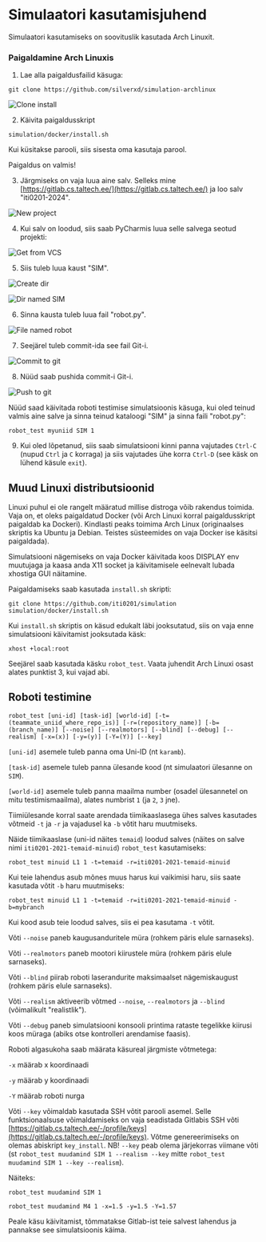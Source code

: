 # Simulaatori kasutamisjuhend

Simulaatori kasutamiseks on soovituslik kasutada Arch Linuxit.

### Paigaldamine Arch Linuxis

1. Lae alla paigaldusfailid käsuga:

```
git clone https://github.com/silverxd/simulation-archlinux
```

![Clone install](https://raw.githubusercontent.com/iti0201/simulation/master/img/clone_install.png)

2. Käivita paigaldusskript

```
simulation/docker/install.sh
```

Kui küsitakse parooli, siis sisesta oma kasutaja parool.

Paigaldus on valmis! 

3. Järgmiseks on vaja luua aine salv. Selleks mine [https://gitlab.cs.taltech.ee/](https://gitlab.cs.taltech.ee/) ja loo salv "iti0201-2024".

![New project](https://raw.githubusercontent.com/iti0201/simulation/master/img/newproject.png)

4. Kui salv on loodud, siis saab PyCharmis luua selle salvega seotud projekti:

![Get from VCS](https://raw.githubusercontent.com/iti0201/simulation/master/img/get_from_vcs.png)

5. Siis tuleb luua kaust "SIM".

![Create dir](https://raw.githubusercontent.com/iti0201/simulation/master/img/create_dir.png)

![Dir named SIM](https://raw.githubusercontent.com/iti0201/simulation/master/img/dir_named_SIM.png)

6. Sinna kausta tuleb luua fail "robot.py".

![File named robot](https://raw.githubusercontent.com/iti0201/simulation/master/img/file_named_robot.png)

7. Seejärel tuleb commit-ida see fail Git-i.

![Commit to git](https://raw.githubusercontent.com/iti0201/simulation/master/img/commit_to_git.png)

8. Nüüd saab pushida commit-i Git-i.

![Push to git](https://raw.githubusercontent.com/iti0201/simulation/master/img/push_to_git.png)



Nüüd saad käivitada roboti testimise simulatsioonis käsuga, kui oled teinud valmis aine salve ja sinna teinud kataloogi "SIM" ja sinna faili "robot.py":

```
robot_test myuniid SIM 1
```

9. Kui oled lõpetanud, siis saab simulatsiooni kinni panna vajutades `Ctrl-C` (nupud `Ctrl` ja `C` korraga) ja siis vajutades ühe korra `Ctrl-D` (see käsk on lühend käsule `exit`).


## Muud Linuxi distributsioonid

Linuxi puhul ei ole rangelt määratud millise distroga võib rakendus toimida. Vaja on, et oleks paigaldatud Docker (või Arch Linuxi korral paigaldusskript paigaldab ka Dockeri). Kindlasti peaks toimima Arch Linux (originaalses skriptis ka Ubuntu ja Debian. Teistes süsteemides on vaja Docker ise käsitsi paigaldada).

Simulatsiooni nägemiseks on vaja Docker käivitada koos DISPLAY env muutujaga ja kaasa anda X11 socket ja käivitamisele eelnevalt lubada xhostiga GUI näitamine.

Paigaldamiseks saab kasutada `install.sh` skripti:

```
git clone https://github.com/iti0201/simulation
simulation/docker/install.sh
```

Kui `install.sh` skriptis on käsud edukalt läbi jooksutatud, siis on vaja enne simulatsiooni käivitamist jooksutada käsk:

```
xhost +local:root
```

Seejärel saab kasutada käsku `robot_test`. Vaata juhendit Arch Linuxi osast alates punktist 3, kui vajad abi.


## Roboti testimine

```
robot_test [uni-id] [task-id] [world-id] [-t=(teammate_uniid_where_repo_is)] [-r=(repository_name)] [-b=(branch_name)] [--noise] [--realmotors] [--blind] [--debug] [--realism] [-x=(x)] [-y=(y)] [-Y=(Y)] [--key]
```

`[uni-id]` asemele tuleb panna oma Uni-ID (nt `karamb`).

`[task-id]` asemele tuleb panna ülesande kood (nt simulaatori ülesanne on `SIM`).

`[world-id]` asemele tuleb panna maailma number (osadel ülesannetel on mitu testimismaailma), alates numbrist `1` (ja `2`, `3` jne).

Tiimiülesande korral saate arendada tiimikaaslasega ühes salves kasutades võtmeid `-t` ja `-r` ja vajadusel ka `-b` võtit haru muutmiseks.

Näide tiimikaaslase (uni-id näites `temaid`) loodud salves (näites on salve nimi `iti0201-2021-temaid-minuid`) `robot_test` kasutamiseks:
```
robot_test minuid L1 1 -t=temaid -r=iti0201-2021-temaid-minuid
```
Kui teie lahendus asub mõnes muus harus kui vaikimisi haru, siis saate kasutada võtit `-b` haru muutmiseks:
```
robot_test minuid L1 1 -t=temaid -r=iti0201-2021-temaid-minuid -b=mybranch
```
Kui kood asub teie loodud salves, siis ei pea kasutama `-t` võtit.

Võti `--noise` paneb kaugusanduritele müra (rohkem päris elule sarnaseks).

Võti `--realmotors` paneb mootori kiirustele müra (rohkem päris elule sarnaseks).

Võti `--blind` piirab roboti laserandurite maksimaalset nägemiskaugust (rohkem päris elule sarnaseks).

Võti `--realism` aktiveerib võtmed `--noise`, `--realmotors` ja `--blind` (võimalikult "realistlik").

Võti `--debug` paneb simulatsiooni konsooli printima rataste tegelikke kiirusi koos müraga (abiks otse kontrolleri arendamise faasis).

Roboti algasukoha saab määrata käsureal järgmiste võtmetega:

`-x` määrab x koordinaadi

`-y` määrab y koordinaadi

`-Y` määrab roboti nurga

Võti `--key` võimaldab kasutada SSH võtit parooli asemel. Selle funktsionaalsuse võimaldamiseks on vaja seadistada Gitlabis SSH võti [https://gitlab.cs.taltech.ee/-/profile/keys](https://gitlab.cs.taltech.ee/-/profile/keys). Võtme genereerimiseks on olemas abiskript `key_install`. NB! `--key` peab olema järjekorras viimane võti (st `robot_test muudamind SIM 1 --realism --key` mitte `robot_test muudamind SIM 1 --key --realism`).

Näiteks:
```
robot_test muudamind SIM 1

robot_test muudamind M4 1 -x=1.5 -y=1.5 -Y=1.57
```

Peale käsu käivitamist, tõmmatakse Gitlab-ist teie salvest lahendus ja pannakse see simulatsioonis käima.

